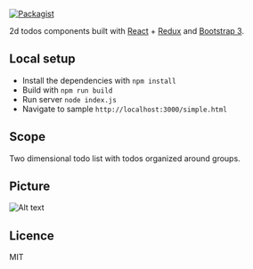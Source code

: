 [![Packagist](https://img.shields.io/packagist/l/doctrine/orm.svg?maxAge=2592000)]()

2d todos components built with [React][react] + [Redux][redux] and [Bootstrap 3][bootstrap].

## Local setup

- Install the dependencies with `npm install` 
- Build with `npm run build`
- Run server `node index.js`
- Navigate to sample `http://localhost:3000/simple.html`

## Scope
Two dimensional todo list with todos organized around groups.

## Picture

![Alt text](http://nullgravity.eu/projects/react-bootstrap-table.png)

## Licence

MIT

[bootstrap]: http://getbootstrap.com
[react]: http://facebook.github.io/react/
[redux]: http://redux.js.org/
